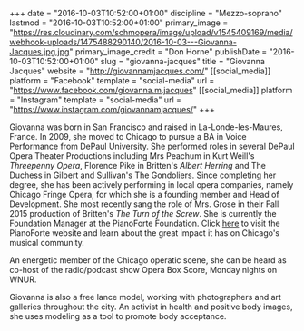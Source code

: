 +++
date = "2016-10-03T10:52:00+01:00"
discipline = "Mezzo-soprano"
lastmod = "2016-10-03T10:52:00+01:00"
primary_image = "https://res.cloudinary.com/schmopera/image/upload/v1545409169/media/webhook-uploads/1475488290140/2016-10-03---Giovanna-Jacques.jpg.jpg"
primary_image_credit = "Don Horne"
publishDate = "2016-10-03T10:52:00+01:00"
slug = "giovanna-jacques"
title = "Giovanna Jacques"
website = "http://giovannamjacques.com/"
[[social_media]]
platform = "Facebook"
template = "social-media"
url = "https://www.facebook.com/giovanna.m.jacques"
[[social_media]]
platform = "Instagram"
template = "social-media"
url = "https://www.instagram.com/giovannamjacques/"
+++

Giovanna was born in San Francisco and raised in La-Londe-les-Maures, France. In 2009, she moved to Chicago to pursue a BA in Voice Performance from DePaul University. She performed roles in several DePaul Opera Theater Productions including Mrs Peachum in Kurt Weill's *Threepenny Opera*, Florence Pike in Britten's *Albert Herring* and The Duchess in Gilbert and Sullivan's The Gondoliers. Since completing her degree, she has been actively performing in local opera companies, namely Chicago Fringe Opera, for which she is a founding member and Head of Development. She most recently sang the role of Mrs. Grose in their Fall 2015 production of Britten's *The Turn of the Screw*. She is currently the Foundation Manager at the PianoForte Foundation. Click [here](https://www.pianofortefoundation.org/) to visit the PianoForte website and learn about the great impact it has on Chicago's musical community.  

An energetic member of the Chicago operatic scene, she can be heard as co-host of the radio/podcast show Opera Box Score, Monday nights on WNUR. 

Giovanna is also a free lance model, working with photographers and art galleries throughout the city. An activist in health and positive body images, she uses modeling as a tool to promote body acceptance.
